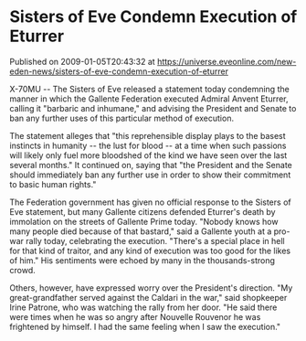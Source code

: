 # Sisters of Eve Condemn Execution of Eturrer
Published on 2009-01-05T20:43:32 at https://universe.eveonline.com/new-eden-news/sisters-of-eve-condemn-execution-of-eturrer

X-70MU -- The Sisters of Eve released a statement today condemning the manner in which the Gallente Federation executed Admiral Anvent Eturrer, calling it "barbaric and inhumane," and advising the President and Senate to ban any further uses of this particular method of execution.

The statement alleges that "this reprehensible display plays to the basest instincts in humanity -- the lust for blood -- at a time when such passions will likely only fuel more bloodshed of the kind we have seen over the last several months." It continued on, saying that "the President and the Senate should immediately ban any further use in order to show their commitment to basic human rights."

The Federation government has given no official response to the Sisters of Eve statement, but many Gallente citizens defended Eturrer's death by immolation on the streets of Gallente Prime today. "Nobody knows how many people died because of that bastard," said a Gallente youth at a pro-war rally today, celebrating the execution. "There's a special place in hell for that kind of traitor, and any kind of execution was too good for the likes of him." His sentiments were echoed by many in the thousands-strong crowd.

Others, however, have expressed worry over the President's direction. "My great-grandfather served against the Caldari in the war," said shopkeeper Irine Patrone, who was watching the rally from her door. "He said there were times when he was so angry after Nouvelle Rouvenor he was frightened by himself. I had the same feeling when I saw the execution."
